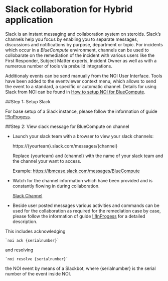 # Slack collaboration for Hybrid application

Slack is an instant messaging and collaboration system on steroids. Slack’s channels help you focus by enabling you to separate messages, discussions and notifications by purpose, department or topic. For incidents which occur in a _BlueCompute_ environment, channels can be used to collobarate on the remediation of the incident with various users like the First Responder, Subject Matter experts, Incident Owner as well as with a numerous number of tools via prebuild integrations.
  


Additionaly events can be send manually from the NOI User Interface. Tools have been added to the eventviewer context menu, which allows to send the event to a standard, a specific or automatic channel. Details for using Slack from NOI can be found in [How to setup NOI for BlueCompute](https://github.com/ibm-cloud-architecture/refarch-cloudnative-csmo/blob/master/doc/EventMgmt/NOI/NOI.md).

##Step 1: Setup Slack


For base setup of a Slack instance, please follow the information of guide [!!!InProgess](InProgess).


##Step 2: View slack message for BlueCompute on channel 

+ Launch your slack team with a browser to view your slack channels:

    https://{yourteam}.slack.com/messages/{channel}

    Replace {yourteam} and {channel} with the name of your slack team and the channel your want to access. 
    
    Example: https://ibmcase.slack.com/messages/BlueCompute

+ Watch for the channel information which have been provided and is constantly flowing in during collaboration.

    [Slack Channel](Slack_378563_channel.gif)

+ Beside user posted messages various activities and commands can be used for the collaboration as required for the remediation case by case, please follow the information of guide [!!!InProgess](InProgess) for a detailed description. 

This includes acknowledging 

    `noi ack {serialnumber}`

and resolving 

    `noi resolve {serialnumber}`

the NOI event by means of a Slackbot, where {serialnumber} is the serial number of the event inside NOI.



